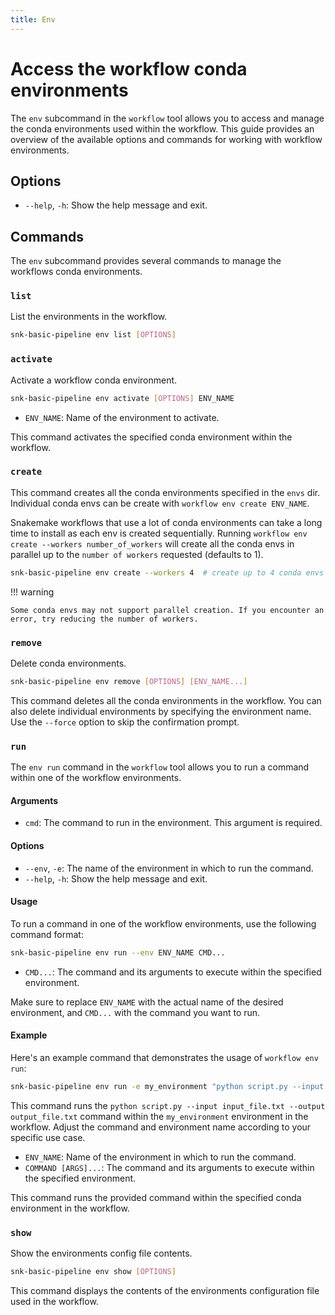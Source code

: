 ```yaml
---
title: Env
---
```


# Access the workflow conda environments

The `env` subcommand in the `workflow` tool allows you to access and manage the conda environments used within the workflow. This guide provides an overview of the available options and commands for working with workflow environments.

## Options

- `--help`, `-h`: Show the help message and exit.

## Commands

The `env` subcommand provides several commands to manage the workflows conda environments.

### `list`

List the environments in the workflow.

```bash
snk-basic-pipeline env list [OPTIONS]
```

### `activate`

Activate a workflow conda environment.

```bash
snk-basic-pipeline env activate [OPTIONS] ENV_NAME
```

- `ENV_NAME`: Name of the environment to activate.

This command activates the specified conda environment within the workflow.

### `create`

This command creates all the conda environments specified in the `envs` dir. Individual conda envs can be create with `workflow env create ENV_NAME`.

Snakemake workflows that use a lot of conda environments can take a long time to install as each env is created sequentially. Running `workflow env create --workers number_of_workers` will create all the conda envs in parallel up to the `number of workers` requested (defaults to 1).

```bash
snk-basic-pipeline env create --workers 4  # create up to 4 conda envs at a time
```

!!! warning

    Some conda envs may not support parallel creation. If you encounter an error, try reducing the number of workers.


### `remove`

Delete conda environments.

```bash
snk-basic-pipeline env remove [OPTIONS] [ENV_NAME...]
```

This command deletes all the conda environments in the workflow. You can also delete individual environments by specifying the environment name. Use the `--force` option to skip the confirmation prompt.

### `run`

The `env run` command in the `workflow` tool allows you to run a command within one of the workflow environments.

#### Arguments

- `cmd`: The command to run in the environment. This argument is required.

#### Options

- `--env`, `-e`: The name of the environment in which to run the command.
- `--help`, `-h`: Show the help message and exit.

#### Usage

To run a command in one of the workflow environments, use the following command format:

```bash
snk-basic-pipeline env run --env ENV_NAME CMD...
```

- `CMD...`: The command and its arguments to execute within the specified environment.

Make sure to replace `ENV_NAME` with the actual name of the desired environment, and `CMD...` with the command you want to run.

#### Example

Here's an example command that demonstrates the usage of `workflow env run`:

```bash
snk-basic-pipeline env run -e my_environment "python script.py --input input_file.txt --output output_file.txt"
```

This command runs the `python script.py --input input_file.txt --output output_file.txt` command within the `my_environment` environment in the workflow. Adjust the command and environment name according to your specific use case.


- `ENV_NAME`: Name of the environment in which to run the command.
- `COMMAND [ARGS]...`: The command and its arguments to execute within the specified environment.

This command runs the provided command within the specified conda environment in the workflow.

### `show`

Show the environments config file contents.

```bash
snk-basic-pipeline env show [OPTIONS]
```

This command displays the contents of the environments configuration file used in the workflow.
